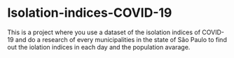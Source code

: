 # Isolation-indices-COVID-19

This is a project where you use a dataset of the isolation indices of COVID-19 and do a research of every municipalities in the state of São Paulo to find out the iolation indices in each day and the population avarage.
